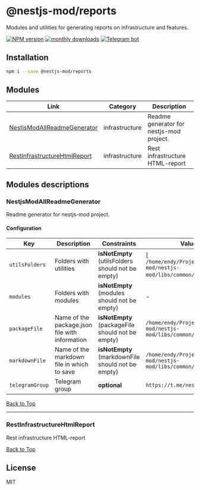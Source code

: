 
# @nestjs-mod/reports

Modules and utilities for generating reports on infrastructure and features.

[![NPM version][npm-image]][npm-url] [![monthly downloads][downloads-image]][downloads-url] [![Telegram bot][telegram-image]][telegram-url]

## Installation

```bash
npm i --save @nestjs-mod/reports
```



## Modules

| Link | Category | Description |
| ---- | -------- | ----------- |
| [NestjsModAllReadmeGenerator](#nestjsmodallreadmegenerator) | infrastructure | Readme generator for nestjs-mod project. |
| [RestInfrastructureHtmlReport](#restinfrastructurehtmlreport) | infrastructure | Rest infrastructure HTML-report |



## Modules descriptions

### NestjsModAllReadmeGenerator
Readme generator for nestjs-mod project.

#### Configuration

| Key    | Description | Constraints | Value |
| ------ | ----------- | ----------- | ----- |
|`utilsFolders`|Folders with utilities|**isNotEmpty** (utilsFolders should not be empty)|[ ```/home/endy/Projects/nestjs-mod/nestjs-mod/libs/common/src/lib``` ]|
|`modules`|Folders with modules|**isNotEmpty** (modules should not be empty)|-|
|`packageFile`|Name of the package.json file with information|**isNotEmpty** (packageFile should not be empty)|```/home/endy/Projects/nestjs-mod/nestjs-mod/libs/common/package.json```|
|`markdownFile`|Name of the markdown file in which to save|**isNotEmpty** (markdownFile should not be empty)|```/home/endy/Projects/nestjs-mod/nestjs-mod/libs/common/README.md```|
|`telegramGroup`|Telegram group|**optional**|```https://t.me/nestjs_mod```|

[Back to Top](#modules)

---
### RestInfrastructureHtmlReport
Rest infrastructure HTML-report

[Back to Top](#modules)

## License

MIT

[npm-image]: https://badgen.net/npm/v/@nestjs-mod/reports
[npm-url]: https://npmjs.org/package/@nestjs-mod/reports
[telegram-image]: https://img.shields.io/badge/group-telegram-blue.svg?maxAge=2592000
[telegram-url]: https://t.me/nestjs_mod
[downloads-image]: https://badgen.net/npm/dm/@nestjs-mod/reports
[downloads-url]: https://npmjs.org/package/@nestjs-mod/reports
